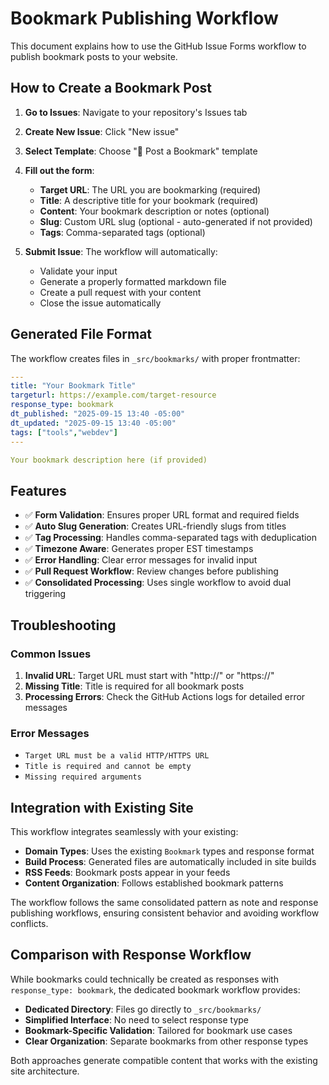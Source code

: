 # Bookmark Publishing Workflow

This document explains how to use the GitHub Issue Forms workflow to publish bookmark posts to your website.

## How to Create a Bookmark Post

1. **Go to Issues**: Navigate to your repository's Issues tab
2. **Create New Issue**: Click "New issue"
3. **Select Template**: Choose "🔖 Post a Bookmark" template
4. **Fill out the form**:
   - **Target URL**: The URL you are bookmarking (required)
   - **Title**: A descriptive title for your bookmark (required)
   - **Content**: Your bookmark description or notes (optional)
   - **Slug**: Custom URL slug (optional - auto-generated if not provided)
   - **Tags**: Comma-separated tags (optional)

5. **Submit Issue**: The workflow will automatically:
   - Validate your input
   - Generate a properly formatted markdown file
   - Create a pull request with your content
   - Close the issue automatically

## Generated File Format

The workflow creates files in `_src/bookmarks/` with proper frontmatter:

```yaml
---
title: "Your Bookmark Title"
targeturl: https://example.com/target-resource
response_type: bookmark
dt_published: "2025-09-15 13:40 -05:00"
dt_updated: "2025-09-15 13:40 -05:00"
tags: ["tools","webdev"]
---

Your bookmark description here (if provided)
```

## Features

- ✅ **Form Validation**: Ensures proper URL format and required fields
- ✅ **Auto Slug Generation**: Creates URL-friendly slugs from titles
- ✅ **Tag Processing**: Handles comma-separated tags with deduplication
- ✅ **Timezone Aware**: Generates proper EST timestamps
- ✅ **Error Handling**: Clear error messages for invalid input
- ✅ **Pull Request Workflow**: Review changes before publishing
- ✅ **Consolidated Processing**: Uses single workflow to avoid dual triggering

## Troubleshooting

### Common Issues

1. **Invalid URL**: Target URL must start with "http://" or "https://"
2. **Missing Title**: Title is required for all bookmark posts
3. **Processing Errors**: Check the GitHub Actions logs for detailed error messages

### Error Messages

- `Target URL must be a valid HTTP/HTTPS URL`
- `Title is required and cannot be empty`
- `Missing required arguments`

## Integration with Existing Site

This workflow integrates seamlessly with your existing:
- **Domain Types**: Uses the existing `Bookmark` types and response format
- **Build Process**: Generated files are automatically included in site builds
- **RSS Feeds**: Bookmark posts appear in your feeds
- **Content Organization**: Follows established bookmark patterns

The workflow follows the same consolidated pattern as note and response publishing workflows, ensuring consistent behavior and avoiding workflow conflicts.

## Comparison with Response Workflow

While bookmarks could technically be created as responses with `response_type: bookmark`, the dedicated bookmark workflow provides:

- **Dedicated Directory**: Files go directly to `_src/bookmarks/` 
- **Simplified Interface**: No need to select response type
- **Bookmark-Specific Validation**: Tailored for bookmark use cases
- **Clear Organization**: Separate bookmarks from other response types

Both approaches generate compatible content that works with the existing site architecture.